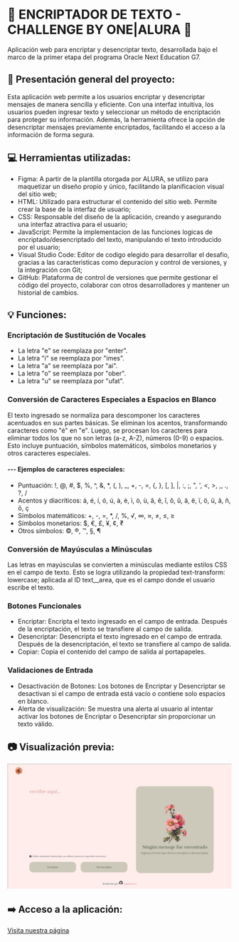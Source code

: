 # :hibiscus: ENCRIPTADOR DE TEXTO - CHALLENGE BY ONE|ALURA :hibiscus:
Aplicación web para encriptar y desencriptar texto, desarrollada bajo el marco de la primer etapa del programa Oracle Next Education G7.

## :pushpin: Presentación general del proyecto:
Esta aplicación web permite a los usuarios encriptar y desencriptar mensajes de manera sencilla y eficiente. Con una interfaz intuitiva, los usuarios pueden ingresar texto y seleccionar un método de encriptación para proteger su información. Además, la herramienta ofrece la opción de desencriptar mensajes previamente encriptados, facilitando el acceso a la información de forma segura.

## :computer: Herramientas utilizadas:
* Figma: A partir de la plantilla otorgada por ALURA, se utilizo para maquetizar un diseño propio y único, facilitando la planificacion visual del sitio web;
* HTML: Utilizado para estructurar el contenido del sitio web. Permite crear la base de la interfaz de usuario;
* CSS: Responsable del diseño de la aplicación, creando y asegurando una interfaz atractiva para el usuario;
* JavaScript: Permite la implementacion de las funciones logicas de encriptado/desencriptado del texto, manipulando el texto introducido por el usuario;
* Visual Studio Code: Editor de codigo elegido para desarrollar el desafio, gracias a las caracteristicas como depuracion y control de versiones, y la integración con Git;
* GitHub: Plataforma de control de versiones que permite gestionar el código del proyecto, colaborar con otros desarrolladores y mantener un historial de cambios.

## :bulb: Funciones:
### Encriptación de Sustitución de Vocales
* La letra "e" se reemplaza por "enter".
* La letra "i" se reemplaza por "imes".
* La letra "a" se reemplaza por "ai".
* La letra "o" se reemplaza por "ober".
* La letra "u" se reemplaza por "ufat".
### Conversión de Caracteres Especiales a Espacios en Blanco
El texto ingresado se normaliza para descomponer los caracteres acentuados en sus partes básicas. Se eliminan los acentos, transformando caracteres como "é" en "e". Luego, se procesan los caracteres para eliminar todos los que no son letras (a-z, A-Z), números (0-9) o espacios. Esto incluye puntuación, símbolos matemáticos, símbolos monetarios y otros caracteres especiales.

#### --- Ejemplos de caracteres especiales:

* Puntuación: !, @, #, $, %, ^, &, *, (, ), _, +, -, =, {, }, [, ], |, :, ;, ", ', <, >, ,, ., ?, /
* Acentos y diacríticos: á, é, í, ó, ú, à, è, ì, ò, ù, â, ê, î, ô, û, ä, ë, ï, ö, ü, ã, ñ, õ, ç
* Símbolos matemáticos: +, -, =, *, /, %, √, ∞, ≈, ≠, ≤, ≥
* Símbolos monetarios: $, €, £, ¥, ¢, ₹
* Otros símbolos: ©, ®, ™, §, ¶

### Conversión de Mayúsculas a Minúsculas
Las letras en mayúsculas se convierten a minúsculas mediante estilos CSS en el campo de texto. Esto se logra utilizando la propiedad text-transform: lowercase; aplicada al ID text__area, que es el campo donde el usuario escribe el texto.

### Botones Funcionales
* Encriptar: Encripta el texto ingresado en el campo de entrada. Después de la encriptación, el texto se transfiere al campo de salida.
* Desencriptar: Desencripta el texto ingresado en el campo de entrada. Después de la desencriptación, el texto se transfiere al campo de salida.
* Copiar: Copia el contenido del campo de salida al portapapeles.

### Validaciones de Entrada
* Desactivación de Botones: Los botones de Encriptar y Desencriptar se desactivan si el campo de entrada está vacío o contiene solo espacios en blanco.
* Alerta de visualización: Se muestra una alerta al usuario al intentar activar los botones de Encriptar o Desencriptar sin proporcionar un texto válido.

## :camera: Visualización previa:
![Vista previa del proyecto](assets/encriptador_version_web.png)


## :arrow_right: Acceso a la aplicación:
[Visita nuestra página](https://pmisiac00.github.io/Challenge---Encriptador-de-textos/)







